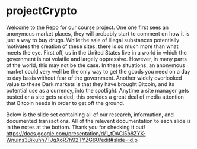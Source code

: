 # projectCrypto

Welcome to the Repo for our course project. One one first sees an anonymous market places, they will probably start to comment on how it is just a way to buy drugs. While the sale of illegal substances potentially motivates the creation of these sites, there is so much more than what meets the eye. First off, us in the United States live in a world in which the government is not volatile and largely oppressive. However, in many parts of the world, this may not be the case. In these situations, an anonymous market could very well be the only way to get the goods you need on a day to day basis without fear of the government. Another widely overlooked value to these Dark markets is that they have brought Bitcoin, and its potential use as a currency, into the spotlight. Anytime a site manager gets busted or a site gets raided, this provides a great deal of media attention that Bitcoin needs in order to get off the ground.

Below is the slide set containing all of our research, information, and documented transactions. All of the relevent documentation to each slide is in the notes at the bottom. Thank you for checking it out! 
https://docs.google.com/presentation/d/1_tDAGl5b8ZYK-Wnuins3Bikuhh7TJqXoR7h92TYZG6U/edit#slide=id.p
